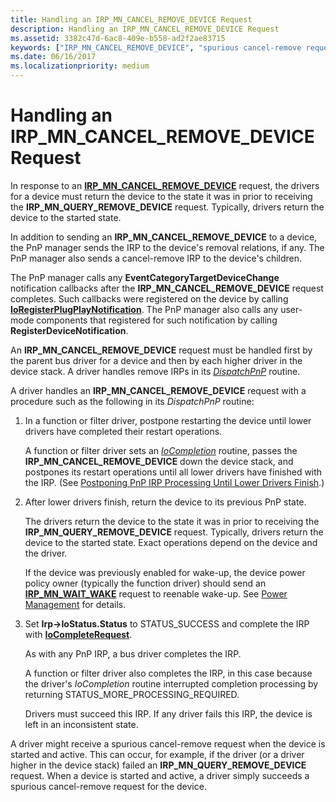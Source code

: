 ```yaml
---
title: Handling an IRP_MN_CANCEL_REMOVE_DEVICE Request
description: Handling an IRP_MN_CANCEL_REMOVE_DEVICE Request
ms.assetid: 3382c47d-6ac8-409e-b558-ad2f2ae83715
keywords: ["IRP_MN_CANCEL_REMOVE_DEVICE", "spurious cancel-remove requests WDK PnP"]
ms.date: 06/16/2017
ms.localizationpriority: medium
---
```


# Handling an IRP\_MN\_CANCEL\_REMOVE\_DEVICE Request





In response to an [**IRP\_MN\_CANCEL\_REMOVE\_DEVICE**](https://docs.microsoft.com/windows-hardware/drivers/kernel/irp-mn-cancel-remove-device) request, the drivers for a device must return the device to the state it was in prior to receiving the **IRP\_MN\_QUERY\_REMOVE\_DEVICE** request. Typically, drivers return the device to the started state.

In addition to sending an **IRP\_MN\_CANCEL\_REMOVE\_DEVICE** to a device, the PnP manager sends the IRP to the device's removal relations, if any. The PnP manager also sends a cancel-remove IRP to the device's children.

The PnP manager calls any **EventCategoryTargetDeviceChange** notification callbacks after the **IRP\_MN\_CANCEL\_REMOVE\_DEVICE** request completes. Such callbacks were registered on the device by calling [**IoRegisterPlugPlayNotification**](https://docs.microsoft.com/windows-hardware/drivers/ddi/content/wdm/nf-wdm-ioregisterplugplaynotification). The PnP manager also calls any user-mode components that registered for such notification by calling **RegisterDeviceNotification**.

An **IRP\_MN\_CANCEL\_REMOVE\_DEVICE** request must be handled first by the parent bus driver for a device and then by each higher driver in the device stack. A driver handles remove IRPs in its [*DispatchPnP*](https://docs.microsoft.com/windows-hardware/drivers/ddi/content/wdm/nc-wdm-driver_dispatch) routine.

A driver handles an **IRP\_MN\_CANCEL\_REMOVE\_DEVICE** request with a procedure such as the following in its *DispatchPnP* routine:

1.  In a function or filter driver, postpone restarting the device until lower drivers have completed their restart operations.

    A function or filter driver sets an [*IoCompletion*](https://docs.microsoft.com/windows-hardware/drivers/ddi/content/wdm/nc-wdm-io_completion_routine) routine, passes the **IRP\_MN\_CANCEL\_REMOVE\_DEVICE** down the device stack, and postpones its restart operations until all lower drivers have finished with the IRP. (See [Postponing PnP IRP Processing Until Lower Drivers Finish](postponing-pnp-irp-processing-until-lower-drivers-finish.md).)

2.  After lower drivers finish, return the device to its previous PnP state.

    The drivers return the device to the state it was in prior to receiving the **IRP\_MN\_QUERY\_REMOVE\_DEVICE** request. Typically, drivers return the device to the started state. Exact operations depend on the device and the driver.

    If the device was previously enabled for wake-up, the device power policy owner (typically the function driver) should send an [**IRP\_MN\_WAIT\_WAKE**](https://docs.microsoft.com/windows-hardware/drivers/kernel/irp-mn-wait-wake) request to reenable wake-up. See [Power Management](implementing-power-management.md) for details.

3.  Set **Irp-&gt;IoStatus.Status** to STATUS\_SUCCESS and complete the IRP with [**IoCompleteRequest**](https://docs.microsoft.com/windows-hardware/drivers/ddi/content/wdm/nf-wdm-iocompleterequest).

    As with any PnP IRP, a bus driver completes the IRP.

    A function or filter driver also completes the IRP, in this case because the driver's *IoCompletion* routine interrupted completion processing by returning STATUS\_MORE\_PROCESSING\_REQUIRED.

    Drivers must succeed this IRP. If any driver fails this IRP, the device is left in an inconsistent state.

A driver might receive a spurious cancel-remove request when the device is started and active. This can occur, for example, if the driver (or a driver higher in the device stack) failed an **IRP\_MN\_QUERY\_REMOVE\_DEVICE** request. When a device is started and active, a driver simply succeeds a spurious cancel-remove request for the device.

 

 





